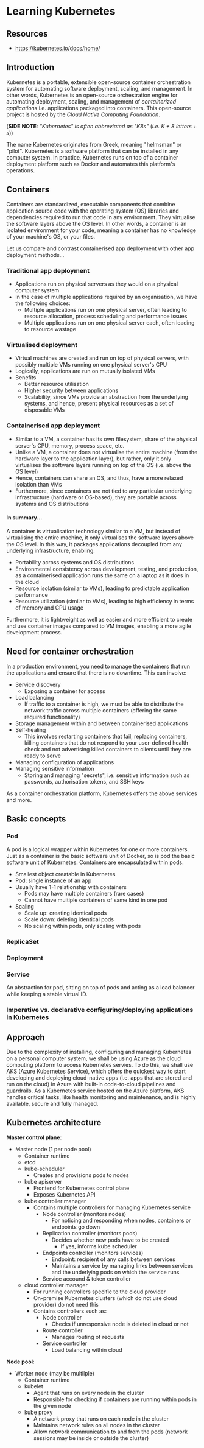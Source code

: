 
# Learning Kubernetes
## Resources
- https://kubernetes.io/docs/home/

## Introduction
Kubernetes is a portable, extensible open-source container orchestration system for automating software deployment, scaling, and management. In other words, Kubernetes is an open-source orchestration engine for automating deployment, scaling, and management of *containerized applications* i.e. applications packaged into containers. This open-source project is hosted by the *Cloud Native Computing Foundation*.

(**SIDE NOTE**: *"Kubernetes" is often abbreviated as "K8s"* (*i.e. K + 8 letters + s*))

The name Kubernetes originates from Greek, meaning "helmsman" or "pilot". Kubernetes is a software platform that can be installed in any computer system. In practice, Kubernetes runs on top of a container deployment platform such as Docker and automates this platform's operations.

## Containers
Containers are standardized, executable components that combine application source code with the operating system (OS) libraries and dependencies required to run that code in any environment. They virtualise the software layers above the OS level. In other words, a container is an isolated environment for your code, meaning a container has no knowledge of your machine's OS, or your files.

Let us compare and contrast containerised app deployment with other app deployment methods...

### Traditional app deployment

- Applications run on physical servers as they would on a physical computer system
- In the case of multiple applications required by an organisation, we have the following choices:
	- Multiple applications run on one physical server, often leading to resource allocation, process scheduling and performance issues
	- Multiple applications run on one physical server each, often leading to resource wastage

### Virtualised deployment

- Virtual machines are created and run on top of physical servers, with possibly multiple VMs running on one physical server's CPU
- Logically, applications are run on mutually isolated VMs
- Benefits
	- Better resource utilisation
	- Higher security between applications
	- Scalability, since VMs provide an abstraction from the underlying systems, and hence, present physical resources as a set of disposable VMs

### Containerised app deployment

- Similar to a VM, a container has its own filesystem, share of the physical server's CPU, memory, process space, etc.
- Unlike a VM, a container does not virtualise the entire machine (from the hardware layer to the application layer), but rather, only it only virtualises the software layers running on top of the OS (i.e. above the OS level)
- Hence, containers can share an OS, and thus, have a more relaxed isolation than VMs
- Furthermore, since containers are not tied to any particular underlying infrastructure (hardware or OS-based), they are portable across systems and OS distributions

#### In summary...
A container is virtualisation technology similar to a VM, but instead of virtualising the entire machine, it only virtualises the software layers above the OS level. In this way, it packages applications decoupled from any underlying infrastructure, enabling:

- Portability across systems and OS distributions
- Environmental consistency across development, testing, and production, as a containerised application runs the same on a laptop as it does in the cloud
- Resource isolation (similar to VMs), leading to predictable application performance
-   Resource utilization (similar to VMs), leading to high efficiency in terms of memory and CPU usage

Furthermore, it is lightweight as well as easier and more efficient to create and use container images compared to VM images, enabling a more agile development process.

## Need for container orchestration
In a production environment, you need to manage the containers that run the applications and ensure that there is no downtime. This can involve:

- Service discovery
	- Exposing a container for access
- Load balancing
	- If traffic to a container is high, we must be able to distribute the network traffic across multiple containers (offering the same required functionality)
- Storage management within and between containerised applications
- Self-healing
	- This involves restarting containers that fail, replacing containers, killing containers that do not respond to your user-defined health check and not advertising killed containers to clients until they are ready to serve
- Managing configuration of applications
- Managing sensitive information
	- Storing and managing "secrets", i.e. sensitive information such as passwords, authorisation tokens, and SSH keys

As a container orchestration platform, Kubernetes offers the above services and more.

## Basic concepts
### Pod
A pod is a logical wrapper within  Kubernetes for one or more containers. Just as a container is the basic software unit of Docker, so is pod the basic software unit of Kubernetes. Containers are encapsulated within pods.

- Smallest object creatable in Kubernetes
- Pod: single instance of an app
- Usually have 1-1 relationship with containers
	- Pods may have multiple containers (rare cases)
	- Cannot have multiple containers of same kind in one pod
- Scaling
	- Scale up: creating identical pods
	- Scale down: deleting identical pods
	- No scaling within pods, only scaling with pods

### ReplicaSet
### Deployment
### Service
An abstraction for pod, sitting on top of pods and acting as a load balancer while keeping a stable virtual ID.

### Imperative vs. declarative configuring/deploying applications in Kubernetes

## Approach
Due to the complexity of installing, configuring and managing Kubernetes on a personal computer system, we shall be using Azure as the cloud computing platform to access Kubernetes servies. To do this, we shall use AKS (Azure Kubernetes Service), which offers the quickest way to start developing and deploying cloud-native apps (i.e. apps that are stored and run on the cloud) in Azure with built-in code-to-cloud pipelines and guardrails. As a Kubernetes service hosted on the Azure platform, AKS handles critical tasks, like health monitoring and maintenance, and is highly available, secure and fully managed.

## Kubernetes architecture
**Master control plane**:

- Master node (1 per node pool)
	- Container runtime
	- etcd
	- kube-scheduler
		- Creates and provisions pods to nodes
	- kube apiserver
		- Frontend for Kubernetes control plane
		- Exposes Kubernetes API
	- kube controller manager
		- Contains multiple controllers for managing Kubernetes service
			- Node controller (monitors nodes)
				- For noticing and responding when nodes, containers or endpoints go down
			- Replication controller (monitors pods)
				- Decides whether new pods have to be created
					- If yes, informs kube scheduler
			- Endpoints controller (monitors services)
				- Endpoint: recipient of any calls between services
				- Maintains a service by managing links between services and the underlying pods on which the service runs
			- Service accound & token controller
	- cloud controller manager
		- For running controllers specific to the cloud provider
		- On-premise Kubernetes clusters (which do not use cloud provider) do not need this
		- Contains controllers such as:
			- Node controller
				- Checks if unresponsive node is deleted in cloud or not
			- Route controller
				- Manages routing of requests
			- Service controller
				- Load balancing within cloud

**Node pool**:

- Worker node (may be multilple)
	- Container runtime
	- kubelet
		- Agent that runs on every node in the cluster
		- Responsible for checking if containers are running within pods in the given node
	- kube proxy
		- A network proxy that runs on each node in the cluster
		- Maintains network rules on all nodes in the cluster
		- Allow network communication to and from the pods (network sessions may be inside or outside the cluster)
